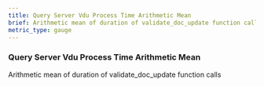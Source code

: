 ```yaml
---
title: Query Server Vdu Process Time Arithmetic Mean
brief: Arithmetic mean of duration of validate_doc_update function calls
metric_type: gauge
---
```

### Query Server Vdu Process Time Arithmetic Mean

Arithmetic mean of duration of validate_doc_update function calls